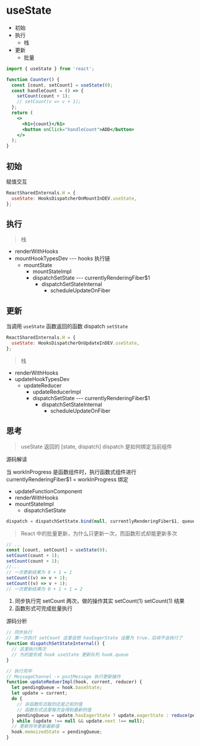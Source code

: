 # useState

- 初始
- 执行
  - 栈
- 更新
  - 批量

```jsx
import { useState } from 'react';

function Counter() {
  const [count, setCount] = useState(0);
  const handleCount = () => {
    setCount(count + 1);
    // setCount(v => v + 1);
  };
  return (
    <>
      <h1>{count}</h1>
      <button onClick="handleCount">ADD</button>
    </>
  );
}
```

## 初始

赋值交互

```js
ReactSharedInternals.H = {
  useState: HooksDispatcherOnMountInDEV.useState,
};
```

## 执行

> 栈

- renderWithHooks
- mountHookTypesDev --- hooks 执行链
  - mountState
    - mountStateImpl
    - dispatchSetState --- currentlyRenderingFiber$1
      - dispatchSetStateInternal
        - scheduleUpdateOnFiber

## 更新

当调用 `useState` 函数返回的函数 dispatch `setState`

```js
ReactSharedInternals.H = {
  useState: HooksDispatcherOnUpdateInDEV.useState,
};
```

> 栈

- renderWithHooks
- updateHookTypesDev
  - updateReducer
    - updateReducerImpl
    - dispatchSetState --- currentlyRenderingFiber$1
      - dispatchSetStateInternal
        - scheduleUpdateOnFiber

## 思考

> useState 返回的 [state, dispatch] dispatch 是如何绑定当前组件

源码解读

当 workInProgress 是函数组件时，执行函数式组件进行 currentlyRenderingFiber$1 = workInProgress 绑定

- updateFunctionComponent
- renderWithHooks
- mountStateImpl
  - dispatchSetState

```js
dispatch = dispatchSetState.bind(null, currentlyRenderingFiber$1, queue);
```

> React 中的批量更新，为什么只更新一次，而函数形式却能更新多次

```jsx
// ...
const [count, setCount] = useState(0);
setCount(count + 1);
setCount(count + 1);
//...
// 一次更新结果为 0 + 1 = 1
setCount((v) => v + 1);
setCount((v) => v + 1);
// 一次更新结果为 0 + 1 + 1 = 2
```

1. 同步执行完 setCount 两次，做的操作其实 setCount(1) setCount(1) 结果
2. 函数形式可完成批量执行

源码分析

```js
// 同步执行
// 第一次执行 setCount 这里会把 hasEagerState 设置为 true，后续不会执行了
function dispatchSetStateInternal() {
  // 这里执行两次
  // 为的是形成 hook useState 更新队列 hook.queue
}

// 执行完毕
// MessageChannel -> postMessage 执行更新操作
function updateReduerImpl(hook, current, reducer) {
  let pendingQueue = hook.baseState;
  let update = current;
  do {
    // 非函数形式取的还是之前的值
    // 函数形式这里每次会得到最新的值
    pendingQueue = update.hasEagerState ? update.eagerState : reduce(pendingQueue, update.action);
  } while (update !== null && update.next !== null);
  // 更新完毕更新最新值
  hook.memoizedState = pendingQueue;
}
```
